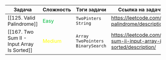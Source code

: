 
| Задача                                      | Сложность                            | Тэги задачи                          | Ссылка на задачу в LeetCode                                                 |
| ------------------------------------------- | ------------------------------------ | ------------------------------------ | --------------------------------------------------------------------------- |
| [[125. Valid Palindrome]]                   | <font color="#00BA3E"> Easy</font>   | `TwoPinters` `String`                | https://leetcode.com/problems/valid-palindrome/description/                 |
| [[167. Two Sum II - Input Array Is Sorted]] | <font color="#FFFF00"> Medium</font> | `Array` `TwoPointers` `BinarySearch` | https://leetcode.com/problems/two-sum-ii-input-array-is-sorted/description/ |
